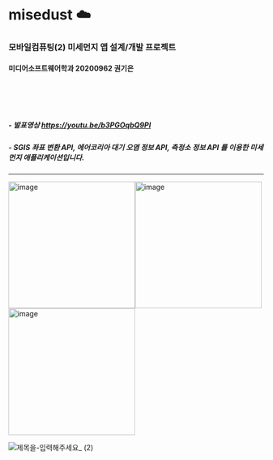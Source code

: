 # misedust :cloud:

### 모바일컴퓨팅(2) 미세먼지 앱 설계/개발 프로젝트
#### 미디어소프트웨어학과 20200962 권기은
# <br/>
##### - 발표영상 https://youtu.be/b3PGOqbQ9PI
##### - SGIS 좌표 변환 API, 에어코리아 대기 오염 정보 API, 측정소 정보 API 를 이용한 미세먼지 애플리케이션입니다.
***

<img width="250" alt="image" src="https://github.com/KwonKieun/misedustApp/assets/108246336/4689eaca-ed6b-4a57-8c2a-4bdd036bbdb5"><img width="250" alt="image" src="https://github.com/KwonKieun/misedustApp/assets/108246336/d99fb53e-8a8e-4f68-b1f4-6ba6c4a7e912"><img width="250" alt="image" src="https://github.com/KwonKieun/misedustApp/assets/108246336/2707ef31-dcd5-4f67-b57a-476283d3e56c">



![제목을-입력해주세요_ (2)](https://github.com/KwonKieun/misedustApp/assets/108246336/0d976080-2efd-4794-9b60-73c732194251)
